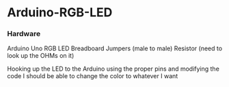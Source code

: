# Arduino-RGB-LED

### Hardware
Arduino Uno 
RGB LED 
Breadboard
Jumpers (male to male)
Resistor (need to look up the OHMs on it)

Hooking up the LED to the Arduino using the proper pins and modifying the code I should be able to change the color to whatever I want
